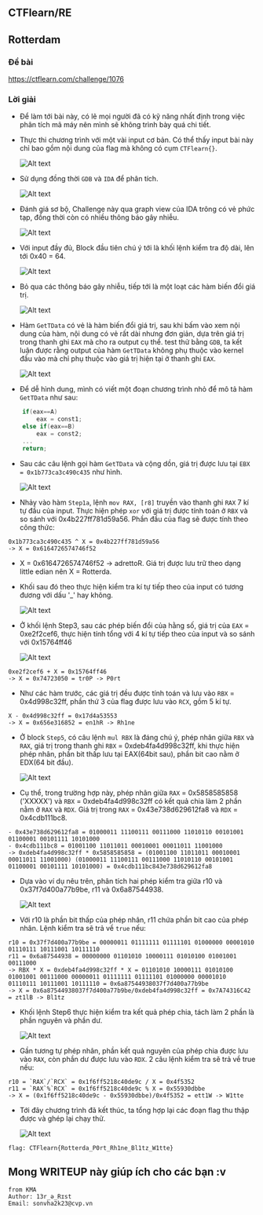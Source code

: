 ## CTFlearn/RE

## Rotterdam

### Đề bài

https://ctflearn.com/challenge/1076

### Lời giải

- Để làm tới bài này, có lẽ mọi người đã có kỹ năng nhất định trong việc phân tích mã máy nên mình sẽ không trình bày quá chi tiết.
- Thực thi chương trình với một vài input cơ bản. Có thể thấy input bài này chỉ bao gồm nội dung của flag mà không có cụm `CTFlearn{}`.

  ![Alt text](IMG/Rotterdam/image.png)

- Sử dụng đồng thời `GDB` và `IDA` để phân tích.

  ![Alt text](IMG/Rotterdam/image-1.png)

- Đánh giá sơ bộ, Challenge này qua graph view của IDA trông có vẻ phức tạp, đồng thời còn có nhiều thông báo gây nhiễu.

  ![Alt text](IMG/Rotterdam/image-2.png)

- Với input đầy đủ, Block đầu tiên chú ý tới là khối lệnh kiểm tra độ dài, lên tới 0x40 = 64.

  ![Alt text](IMG/Rotterdam/image-3.png)

- Bỏ qua các thông báo gây nhiễu, tiếp tới là một loạt các hàm biến đổi giá trị.

  ![Alt text](IMG/Rotterdam/image-4.png)

- Hàm `GetTData` có vẻ là hàm biến đổi giá trị, sau khi bấm vào xem nội dung của hàm, nội dung có vẻ rất dài nhưng đơn giản, dựa trên giá trị trong thanh ghi `EAX` mà cho ra output cụ thể. test thử bằng `GDB`, ta kết luận được rằng output của hàm `GetTData` không phụ thuộc vào kernel đầu vào mà chỉ phụ thuộc vào giá trị hiện tại ở thanh ghi `EAX`.

  ![Alt text](IMG/Rotterdam/image-5.png)

- Để dễ hình dung, mình có viết một đoạn chương trình nhỏ để mô tả hàm `GetTData` như sau:

```C++
    if(eax==A)
        eax = const1;
    else if(eax==B)
        eax = const2;
    ...
    return;
```

- Sau các câu lệnh gọi hàm `GetTData` và cộng dồn, giá trị được lưu tại `EBX = 0x1b773ca3c490c435` như hình.

  ![Alt text](IMG/Rotterdam/image-6.png)

- Nhảy vào hàm `Step1a`, lệnh `mov RAX, [r8]` truyền vào thanh ghi `RAX` 7 kí tự đầu của input. Thực hiện phép `xor` với giá trị được tính toán ở `RBX` và so sánh với 0x4b227ff781d59a56. Phần đầu của flag sẽ được tính theo công thức:

```
0x1b773ca3c490c435 ^ X = 0x4b227ff781d59a56
-> X = 0x6164726574746f52
```

- X = 0x6164726574746f52 -> adrettoR. Giá trị được lưu trữ theo dạng little edian nên X = Rotterda.
- Khối sau đó theo thực hiện kiểm tra kí tự tiếp theo của input có tương đương với dấu '\_' hay không.

  ![Alt text](IMG/Rotterdam/image-7.png)

- Ở khối lệnh Step3, sau các phép biến đổi của hằng số, giá trị của `EAX` = 0xe2f2cef6, thực hiện tính tổng với 4 kí tự tiếp theo của input và so sánh với 0x15764ff46

  ![Alt text](IMG/Rotterdam/image-8.png)

```
0xe2f2cef6 + X = 0x15764ff46
-> X = 0x74723050 = tr0P -> P0rt
```

- Như các hàm trước, các giá trị đều được tính toán và lưu vào `RBX` = 0x4d998c32ff, phần thứ 3 của flag được lưu vào `RCX`, gồm 5 kí tự.

```
X - 0x4d998c32ff = 0x17d4a53553
-> X = 0x656e316852 = en1hR -> Rh1ne
```

- Ở block `Step5`, có câu lệnh `mul RBX` là đáng chú ý, phép nhân giữa `RBX` và `RAX`, giá trị trong thanh ghi `RBX` = 0xdeb4fa4d998c32ff, khi thực hiện phép nhân, phần bit thấp lưu tại EAX(64bit sau), phần bit cao nằm ở EDX(64 bit đầu).

  ![Alt text](IMG/Rotterdam/image-9.png)

- Cụ thể, trong trường hợp này, phép nhân giữa `RAX` = 0x5858585858 ('XXXXX') và `RBX` = 0xdeb4fa4d998c32ff có kết quả chia làm 2 phần nằm ở `RAX` và `RDX`. Giá trị trong `RAX` = 0x43e738d629612fa8 và `RDX` = 0x4cdb111bc8.

```
- 0x43e738d629612fa8 = 01000011 11100111 00111000 11010110 00101001 01100001 00101111 10101000
- 0x4cdb111bc8 = 01001100 11011011 00010001 00011011 11001000
-> 0xdeb4fa4d998c32ff * 0x5858585858 = (01001100 11011011 00010001 00011011 11001000) (01000011 11100111 00111000 11010110 00101001 01100001 00101111 10101000) = 0x4cdb111bc843e738d629612fa8
```

- Dựa vào ví dụ nêu trên, phân tích hai phép kiểm tra giữa r10 và 0x37f7d400a77b9be, r11 và 0x6a87544938.

  ![Alt text](IMG/Rotterdam/image-10.png)

- Với r10 là phần bit thấp của phép nhân, r11 chứa phần bit cao của phép nhân. Lệnh kiểm tra sẽ trả về `true` nếu:

```
r10 = 0x37f7d400a77b9be = 00000011 01111111 01111101 01000000 00001010 01110111 10111001 10111110
r11 = 0x6a87544938 = 00000000 01101010 10000111 01010100 01001001 00111000
-> RBX * X = 0xdeb4fa4d998c32ff * X = 01101010 10000111 01010100 01001001 00111000 00000011 01111111 01111101 01000000 00001010 01110111 10111001 10111110 = 0x6a87544938037f7d400a77b9be
-> X = 0x6a87544938037f7d400a77b9be/0xdeb4fa4d998c32ff = 0x7A74316C42 = zt1lB -> Bl1tz
```

- Khối lệnh Step6 thực hiện kiểm tra kết quả phép chia, tách làm 2 phần là phần nguyên và phần dư.

  ![Alt text](IMG/Rotterdam/image-11.png)

- Gần tương tự phép nhân, phần kết quả nguyên của phép chia được lưu vào `RAX`, còn phần dư được lưu vào `RDX`. 2 câu lệnh kiểm tra sẽ trả về true nếu:

```
r10 = `RAX`/`RCX` = 0x1f6ff5218c40de9c / X = 0x4f5352
r11 = `RAX`%`RCX` = 0x1f6ff5218c40de9c % X = 0x55930dbbe
-> X = (0x1f6ff5218c40de9c - 0x55930dbbe)/0x4f5352 = ett1W -> W1tte
```

- Tới đây chương trình đã kết thúc, ta tổng hợp lại các đoạn flag thu thập được và ghép lại chạy thử.

  ![Alt text](IMG/Rotterdam/image-12.png)

```
flag: CTFlearn{Rotterda_P0rt_Rh1ne_Bl1tz_W1tte}
```

## Mong WRITEUP này giúp ích cho các bạn :v

```
from KMA
Author: 13r_ə_Rɪst
Email: sonvha2k23@cvp.vn
```
